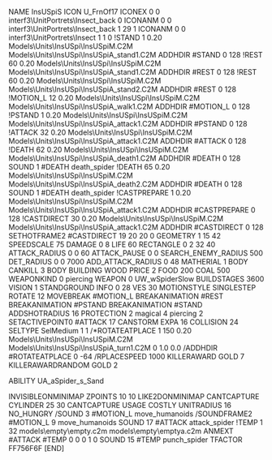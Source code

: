 NAME InsUSpiS
ICON U_FrnOf17
ICONEX 0 0 interf3\UnitPortrets\Insect_back 0
ICONANM 0 0 interf3\UnitPortrets\Insect_back 1 29 1
ICONANM 0 0 interf3\UnitPortrets\Insect 1 1 0
!STAND          1 0.20 Models\Units\InsUSpi\InsUSpiM.C2M Models\Units\InsUSpi\InsUSpiA_stand1.C2M
ADDHDIR #STAND 0 128
!REST          60 0.20 Models\Units\InsUSpi\InsUSpiM.C2M Models\Units\InsUSpi\InsUSpiA_stand1.C2M
ADDHDIR #REST 0 128
!REST          60 0.20 Models\Units\InsUSpi\InsUSpiM.C2M Models\Units\InsUSpi\InsUSpiA_stand2.C2M
ADDHDIR #REST 0 128
!MOTION_L      12 0.20 Models\Units\InsUSpi\InsUSpiM.C2M Models\Units\InsUSpi\InsUSpiA_walk1.C2M
ADDHDIR #MOTION_L 0 128
!PSTAND        1  0.20 Models\Units\InsUSpi\InsUSpiM.C2M Models\Units\InsUSpi\InsUSpiA_attack1.C2M
ADDHDIR #PSTAND 0 128 
!ATTACK        32 0.20 Models\Units\InsUSpi\InsUSpiM.C2M Models\Units\InsUSpi\InsUSpiA_attack1.C2M
ADDHDIR #ATTACK 0 128
!DEATH         62 0.20 Models\Units\InsUSpi\InsUSpiM.C2M Models\Units\InsUSpi\InsUSpiA_death1.C2M
ADDHDIR #DEATH 0 128
SOUND 1 #DEATH death_spider
!DEATH         65 0.20 Models\Units\InsUSpi\InsUSpiM.C2M Models\Units\InsUSpi\InsUSpiA_death2.C2M
ADDHDIR #DEATH 0 128
SOUND 1 #DEATH death_spider
!CASTPREPARE  1 0.20 Models\Units\InsUSpi\InsUSpiM.C2M Models\Units\InsUSpi\InsUSpiA_attack1.C2M
ADDHDIR #CASTPREPARE 0 128
!CASTDIRECT   30 0.20 Models\Units\InsUSpi\InsUSpiM.C2M Models\Units\InsUSpi\InsUSpiA_attack1.C2M
ADDHDIR #CASTDIRECT 0 128
SETHOTFRAME2 #CASTDIRECT 19 20 20 0
GEOMETRY 1 15 42
SPEEDSCALE 75
DAMAGE   0 8
LIFE     60
RECTANGLE 0 2 32 40
ATTACK_RADIUS 0 0 60
ATTACK_PAUSE 0 0
SEARCH_ENEMY_RADIUS 500
DET_RADIUS 0 0 7000
ADD_ATTACK_RADIUS 0 48
MATHERIAL 1 BODY
CANKILL 3 BODY BUILDING WOOD 
PRICE 2 FOOD 200 COAL 500
WEAPONKIND 0 piercing
WEAPON 0 UW_wSpiderSlow
BUILDSTAGES 3600
VISION 1
STANDGROUND
INFO 0 28
VES 30
MOTIONSTYLE SINGLESTEP
ROTATE 12
MOVEBREAK #MOTION_L
BREAKANIMATION #REST
BREAKANIMATION #PSTAND
BREAKANIMATION #STAND
ADDSHOTRADIUS 16
PROTECTION 2 magical 4 piercing 2
SETACTIVEPOINT0 #ATTACK 17
CANSTORM
EXPA 16
COLLISION 24
SELTYPE SelMedium 1 1
/*ROTATEATPLACE      1 150 0.20 Models\Units\InsUSpi\InsUSpiM.C2M Models\Units\InsUSpi\InsUSpiA_turn1.C2M 0 1.0 0.0
/ADDHDIR #ROTATEATPLACE 0 -64
/RPLACESPEED         1000
KILLERAWARD             GOLD 7
KILLERAWARDRANDOM       GOLD 2

ABILITY UA_aSpider_s_Sand

INVISIBLEONMINIMAP
ZPOINTS 10 10
LIKE2DONMINIMAP
CANTCAPTURE
CYLINDER 25 30
CANTCAPTURE
USAGE COSTLY
UNITRADIUS 16
NO_HUNGRY
/SOUND 3 #MOTION_L move_humanoids
/SOUNDFRAME2 #MOTION_L 9 move_humanoids
SOUND 17 #ATTACK attack_spider
!TEMP  1 32 models\empty\empty.c2m models\empty\emptya.c2m
ANMEXT #ATTACK #TEMP 0 0 0 1 0
SOUND 15 #TEMP punch_spider
TFACTOR FF756F6F
[END]
